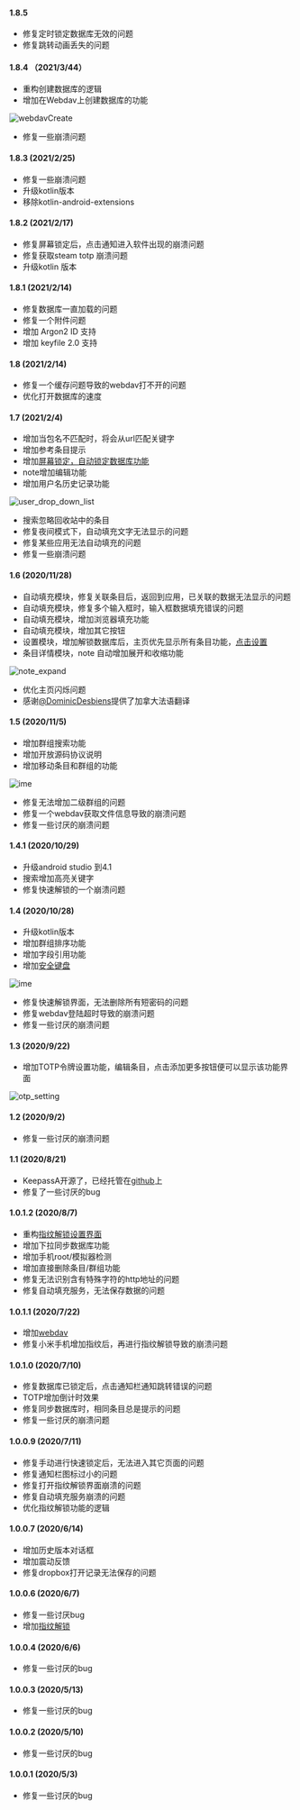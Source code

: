 #### 1.8.5
- 修复定时锁定数据库无效的问题
- 修复跳转动画丢失的问题

#### 1.8.4 （2021/3/44）
- 重构创建数据库的逻辑
- 增加在Webdav上创建数据库的功能

![webdavCreate](https://gitee.com/laoyuyu/blog/raw/master/keepassA/webdavCreate.png)
- 修复一些崩溃问题


#### 1.8.3 (2021/2/25)
- 修复一些崩溃问题
- 升级kotlin版本
- 移除kotlin-android-extensions

#### 1.8.2 (2021/2/17)
- 修复屏幕锁定后，点击通知进入软件出现的崩溃问题
- 修复获取steam totp 崩溃问题
- 升级kotlin 版本

#### 1.8.1 (2021/2/14)
- 修复数据库一直加载的问题
- 修复一个附件问题
- 增加 Argon2 ID 支持
- 增加 keyfile 2.0 支持

#### 1.8 (2021/2/14)
- 修复一个缓存问题导致的webdav打不开的问题
- 优化打开数据库的速度

#### 1.7 (2021/2/4)
- 增加当包名不匹配时，将会从url匹配关键字
- 增加参考条目提示
- 增加[屏幕锁定，自动锁定数据库功能](route://keepassA.com/kpa?activity=SettingActivity&type=app)
- note增加编辑功能
- 增加用户名历史记录功能

![user_drop_down_list](https://gitee.com/laoyuyu/blog/raw/master/keepassA/userDropdownList.png)
- 搜索忽略回收站中的条目
- 修复夜间模式下，自动填充文字无法显示的问题
- 修复某些应用无法自动填充的问题
- 修复一些崩溃问题


#### 1.6 (2020/11/28)
- 自动填充模块，修复关联条目后，返回到应用，已关联的数据无法显示的问题
- 自动填充模块，修复多个输入框时，输入框数据填充错误的问题
- 自动填充模块，增加浏览器填充功能
- 自动填充模块，增加其它按钮
- 设置模块，增加解锁数据库后，主页优先显示所有条目功能，[点击设置](route://keepassA.com/kpa?activity=SettingActivity&type=db)
- 条目详情模块，note 自动增加展开和收缩功能

![note_expand](https://gitee.com/laoyuyu/blog/raw/master/keepassA/noteExpand.png)
- 优化主页闪烁问题
- 感谢[@DominicDesbiens](https://github.com/DominicDesbiens)提供了加拿大法语翻译

#### 1.5 (2020/11/5)
- 增加群组搜索功能
- 增加开放源码协议说明
- 增加移动条目和群组的功能

![ime](https://gitee.com/laoyuyu/blog/raw/master/keepassA/moveData.png)
- 修复无法增加二级群组的问题
- 修复一个webdav获取文件信息导致的崩溃问题
- 修复一些讨厌的崩溃问题

#### 1.4.1 (2020/10/29)
- 升级android studio 到4.1
- 搜索增加高亮关键字
- 修复快速解锁的一个崩溃问题

#### 1.4 (2020/10/28)
- 升级kotlin版本
- 增加群组排序功能
- 增加字段引用功能
- 增加[安全键盘](route://keepassA.com/kpa?activity=ime)

![ime](https://gitee.com/laoyuyu/blog/raw/master/keepassA/ime.png)
- 修复快速解锁界面，无法删除所有短密码的问题
- 修复webdav登陆超时导致的崩溃问题
- 修复一些讨厌的崩溃问题

#### 1.3 (2020/9/22)
- 增加TOTP令牌设置功能，编辑条目，点击添加更多按钮便可以显示该功能界面

![otp_setting](https://gitee.com/laoyuyu/blog/raw/master/keepassA/otpsetting.png)

#### 1.2 (2020/9/2)
- 修复一些讨厌的崩溃问题

#### 1.1 (2020/8/21)
- KeepassA开源了，已经托管在[github](https://github.com/AriaLyy/KeepassA)上
- 修复了一些讨厌的bug

#### 1.0.1.2 (2020/8/7)
- 重构[指纹解锁设置界面](route://keepassA.com/kpa?activity=FingerprintActivity)
- 增加下拉同步数据库功能
- 增加手机root/模拟器检测
- 增加直接删除条目/群组功能
- 修复无法识别含有特殊字符的http地址的问题
- 修复自动填充服务，无法保存数据的问题

#### 1.0.1.1 (2020/7/22)
- 增加[webdav](route://keepassA.com/kpa?activity=WebDavLoginDialog)
- 修复小米手机增加指纹后，再进行指纹解锁导致的崩溃问题

#### 1.0.1.0 (2020/7/10)
- 修复数据库已锁定后，点击通知栏通知跳转错误的问题
- TOTP增加倒计时效果
- 修复同步数据库时，相同条目总是提示的问题
- 修复一些讨厌的崩溃问题

#### 1.0.0.9 (2020/7/11)
- 修复手动进行快速锁定后，无法进入其它页面的问题
- 修复通知栏图标过小的问题
- 修复打开指纹解锁界面崩溃的问题
- 修复自动填充服务崩溃的问题
- 优化指纹解锁功能的逻辑

#### 1.0.0.7 (2020/6/14)
- 增加历史版本对话框
- 增加震动反馈
- 修复dropbox打开记录无法保存的问题

#### 1.0.0.6 (2020/6/7)
- 修复一些讨厌bug
- 增加[指纹解锁](route://keepassA.com/kpa?activity=FingerprintActivity)

#### 1.0.0.4 (2020/6/6)
- 修复一些讨厌的bug

#### 1.0.0.3 (2020/5/13)
- 修复一些讨厌的bug

#### 1.0.0.2 (2020/5/10)
- 修复一些讨厌的bug

#### 1.0.0.1 (2020/5/3)
- 修复一些讨厌的bug
